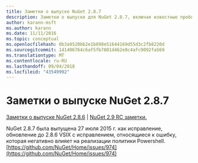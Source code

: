 ```yaml
---
title: Заметки о выпуске NuGet 2.8.7
description: Заметки о выпуске для NuGet 2.8.7, включая известные проблемы, исправления ошибок, добавленные функции и запросы на изменение структуры.
author: karann-msft
ms.author: karann
ms.date: 11/11/2016
ms.topic: conceptual
ms.openlocfilehash: 0b3a9520bb2e1b898e51644169d55d3c2fb8220d
ms.sourcegitcommit: 1d1406764c6af5fb7801d462e0c4afc9092fa569
ms.translationtype: MT
ms.contentlocale: ru-RU
ms.lasthandoff: 09/04/2018
ms.locfileid: "43549992"
---
```

# <a name="nuget-287-release-notes"></a>Заметки о выпуске NuGet 2.8.7

[Заметки о выпуске NuGet 2.8.6](../release-notes/nuget-2.8.6.md) | [NuGet 2.9 RC заметки.](../release-notes/nuget-2.9-RC.md)

NuGet 2.8.7 была выпущена 27 июля 2015 г. как исправление, обновление до 2.8.6 VSIX с исправлением, относящиеся к ошибку, которая негативно влияет на реализации политики Powershell.
[https://github.com/NuGet/Home/issues/974](https://github.com/NuGet/Home/issues/974)